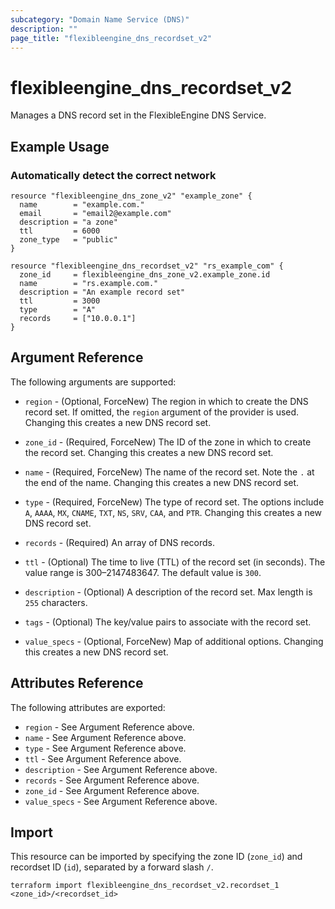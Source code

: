 ```yaml
---
subcategory: "Domain Name Service (DNS)"
description: ""
page_title: "flexibleengine_dns_recordset_v2"
---
```


# flexibleengine_dns_recordset_v2

Manages a DNS record set in the FlexibleEngine DNS Service.

## Example Usage

### Automatically detect the correct network

```hcl
resource "flexibleengine_dns_zone_v2" "example_zone" {
  name        = "example.com."
  email       = "email2@example.com"
  description = "a zone"
  ttl         = 6000
  zone_type   = "public"
}

resource "flexibleengine_dns_recordset_v2" "rs_example_com" {
  zone_id     = flexibleengine_dns_zone_v2.example_zone.id
  name        = "rs.example.com."
  description = "An example record set"
  ttl         = 3000
  type        = "A"
  records     = ["10.0.0.1"]
}
```

## Argument Reference

The following arguments are supported:

* `region` - (Optional, ForceNew) The region in which to create the DNS record set.
  If omitted, the `region` argument of the provider is used.
  Changing this creates a new DNS record set.

* `zone_id` - (Required, ForceNew) The ID of the zone in which to create the record set.
  Changing this creates a new DNS record set.

* `name` - (Required, ForceNew) The name of the record set. Note the `.` at the end of the name.
  Changing this creates a new DNS record set.

* `type` - (Required, ForceNew) The type of record set. The options include `A`, `AAAA`, `MX`,
  `CNAME`, `TXT`, `NS`, `SRV`, `CAA`, and `PTR`.
  Changing this creates a new DNS record set.

* `records` - (Required) An array of DNS records.

* `ttl` - (Optional) The time to live (TTL) of the record set (in seconds). The value
  range is 300–2147483647. The default value is `300`.

* `description` - (Optional) A description of the record set. Max length is `255` characters.

* `tags` - (Optional) The key/value pairs to associate with the record set.

* `value_specs` - (Optional, ForceNew) Map of additional options.
  Changing this creates a new DNS record set.

## Attributes Reference

The following attributes are exported:

* `region` - See Argument Reference above.
* `name` - See Argument Reference above.
* `type` - See Argument Reference above.
* `ttl` - See Argument Reference above.
* `description` - See Argument Reference above.
* `records` - See Argument Reference above.
* `zone_id` - See Argument Reference above.
* `value_specs` - See Argument Reference above.

## Import

This resource can be imported by specifying the zone ID (`zone_id`) and recordset ID (`id`),
separated by a forward slash `/`.

```shell
terraform import flexibleengine_dns_recordset_v2.recordset_1 <zone_id>/<recordset_id>
```
